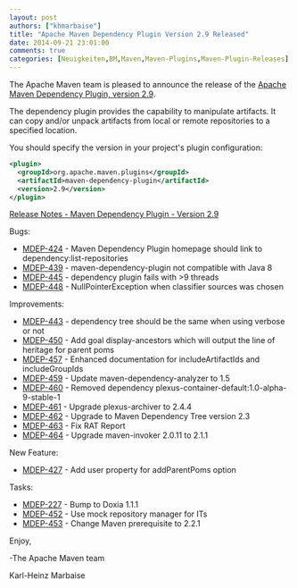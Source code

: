 ```yaml
---
layout: post
authors: ["khmarbaise"]
title: "Apache Maven Dependency Plugin Version 2.9 Released"
date: 2014-09-21 23:01:00
comments: true
categories: [Neuigkeiten,BM,Maven,Maven-Plugins,Maven-Plugin-Releases]
---
```

The Apache Maven team is pleased to announce the release of the 
[Apache Maven Dependency Plugin, version 2.9](https://maven.apache.org/plugins/maven-dependency-plugin/).

The dependency plugin provides the capability to manipulate artifacts. It can
copy and/or unpack artifacts from local or remote repositories to a specified
location.


You should specify the version in your project's plugin configuration:

``` xml
<plugin>
  <groupId>org.apache.maven.plugins</groupId>
  <artifactId>maven-dependency-plugin</artifactId>
  <version>2.9</version>
</plugin>
```

<!-- more -->

[Release Notes - Maven Dependency Plugin - Version 2.9](http://jira.codehaus.org/secure/ReleaseNote.jspa?projectId=11214&version=19229)

Bugs:

 * [MDEP-424](https://issues.apache.org/jira/browse/MDEP-424) - Maven Dependency Plugin homepage should link to dependency:list-repositories
 * [MDEP-439](https://issues.apache.org/jira/browse/MDEP-439) - maven-dependency-plugin not compatible with Java 8
 * [MDEP-445](https://issues.apache.org/jira/browse/MDEP-445) - dependency plugin fails with >9 threads
 * [MDEP-448](https://issues.apache.org/jira/browse/MDEP-448) - NullPointerException when classifier sources was chosen

Improvements:

 * [MDEP-443](https://issues.apache.org/jira/browse/MDEP-443) - dependency tree should be the same when using verbose or not
 * [MDEP-450](https://issues.apache.org/jira/browse/MDEP-450) - Add goal display-ancestors which will output the line of heritage for parent poms
 * [MDEP-457](https://issues.apache.org/jira/browse/MDEP-457) - Enhanced documentation for includeArtifactIds and includeGroupIds
 * [MDEP-459](https://issues.apache.org/jira/browse/MDEP-459) - Update maven-dependency-analyzer to 1.5
 * [MDEP-460](https://issues.apache.org/jira/browse/MDEP-460) - Removed dependency plexus-container-default:1.0-alpha-9-stable-1
 * [MDEP-461](https://issues.apache.org/jira/browse/MDEP-461) - Upgrade plexus-archiver to 2.4.4
 * [MDEP-462](https://issues.apache.org/jira/browse/MDEP-462) - Upgrade to Maven Dependency Tree version 2.3
 * [MDEP-463](https://issues.apache.org/jira/browse/MDEP-463) - Fix RAT Report
 * [MDEP-464](https://issues.apache.org/jira/browse/MDEP-464) - Upgrade maven-invoker 2.0.11 to 2.1.1

New Feature:

 * [MDEP-427](https://issues.apache.org/jira/browse/MDEP-427) - Add user property for addParentPoms option

Tasks:

 * [MDEP-227](https://issues.apache.org/jira/browse/MDEP-227) - Bump to Doxia 1.1.1
 * [MDEP-452](https://issues.apache.org/jira/browse/MDEP-452) - Use mock repository manager for ITs
 * [MDEP-453](https://issues.apache.org/jira/browse/MDEP-453) - Change Maven prerequisite to 2.2.1


Enjoy,

-The Apache Maven team

Karl-Heinz Marbaise
